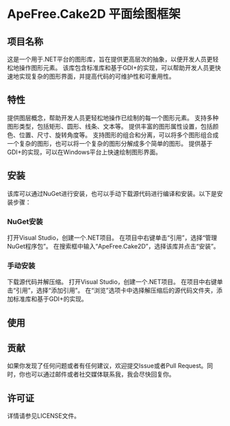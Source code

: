 # ApeFree.Cake2D 平面绘图框架

## 项目名称
这是一个用于.NET平台的图形库，旨在提供更高层次的抽象，以便开发人员更轻松地操作图形元素。
该库包含标准库和基于GDI+的实现，可以帮助开发人员更快速地实现复杂的图形界面，并提高代码的可维护性和可重用性。

## 特性
提供图层概念，帮助开发人员更轻松地操作已绘制的每一个图形元素。
支持多种图形类型，包括矩形、圆形、线条、文本等。
提供丰富的图形属性设置，包括颜色、位置、尺寸、旋转角度等。
支持图形的组合和分离，可以将多个图形组合成一个复杂的图形，也可以将一个复杂的图形分解成多个简单的图形。
提供基于GDI+的实现，可以在Windows平台上快速绘制图形界面。

## 安装
该库可以通过NuGet进行安装，也可以手动下载源代码进行编译和安装。以下是安装步骤：

### NuGet安装
打开Visual Studio，创建一个.NET项目。
在项目中右键单击“引用”，选择“管理NuGet程序包”。
在搜索框中输入“ApeFree.Cake2D”，选择该库并点击“安装”。

### 手动安装
下载源代码并解压缩。
打开Visual Studio，创建一个.NET项目。
在项目中右键单击“引用”，选择“添加引用”。
在“浏览”选项卡中选择解压缩后的源代码文件夹，添加标准库和基于GDI+的实现。

## 使用

## 贡献
如果你发现了任何问题或者有任何建议，欢迎提交Issue或者Pull Request。同时，你也可以通过邮件或者社交媒体联系我，我会尽快回复你。

## 许可证
详情请参见LICENSE文件。
